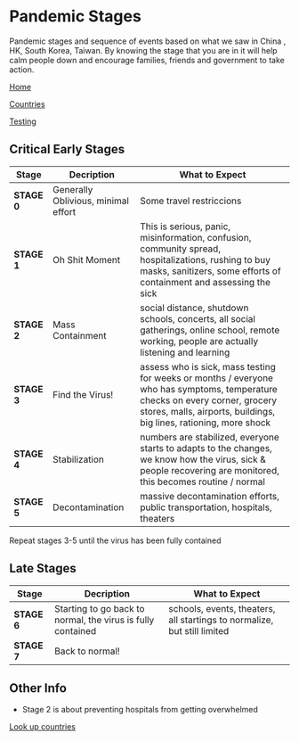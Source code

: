 # Pandemic Stages 

Pandemic stages and sequence of events based on what we saw in China , HK, South Korea, Taiwan. By knowing the stage that you are in it will help calm people down and encourage families, friends and government to take action. 

[Home](README.md)

[Countries](Countries.md)

[Testing](Testing.md)

## Critical Early Stages

| Stage  | Decription  | What to Expect |   
|---|---|---|
| **STAGE 0** | Generally Oblivious, minimal effort | Some travel restriccions |
| **STAGE 1** | Oh Shit Moment | This is serious, panic, misinformation, confusion, community spread, hospitalizations, rushing to buy masks, sanitizers, some efforts of containment and assessing the sick |
| **STAGE 2** | Mass Containment | social distance, shutdown schools, concerts, all social gatherings, online school, remote working, people are actually listening and learning | 
| **STAGE 3** | Find the Virus! | assess who is sick, mass testing for weeks or months / everyone who has symptoms, temperature checks on every corner, grocery stores, malls, airports, buildings, big lines, rationing, more shock |
| **STAGE 4** | Stabilization | numbers are stabilized, everyone starts to adapts to the changes, we know how the virus, sick & people recovering are monitored, this becomes routine / normal |
| **STAGE 5** | Decontamination | massive decontamination efforts, public transportation, hospitals, theaters |

Repeat stages 3-5 until the virus has been fully contained

## Late Stages

| Stage  | Decription  | What to Expect |   
|---|---|---|
| **STAGE 6** | Starting to go back to normal, the virus is fully contained | schools, events, theaters, all startings to normalize, but still limited |
| **STAGE 7** | Back to normal! | |

## Other Info

  * Stage 2 is about preventing hospitals from getting overwhelmed

[Look up countries](Countries.md)


 

